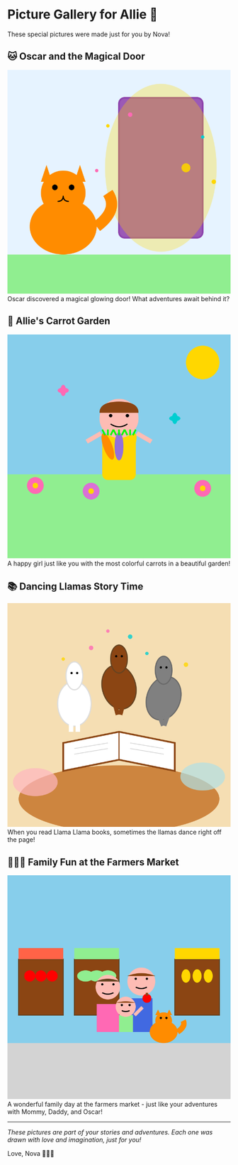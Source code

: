 # Picture Gallery for Allie 🎨

These special pictures were made just for you by Nova!

## 🐱 Oscar and the Magical Door
![Oscar and the Magical Door](oscar-cat-magical-door.svg)
Oscar discovered a magical glowing door! What adventures await behind it?

## 🥕 Allie's Carrot Garden
![Girl with Carrots in Garden](girl-with-carrots-garden.svg)
A happy girl just like you with the most colorful carrots in a beautiful garden!

## 📚 Dancing Llamas Story Time
![Dancing Llamas from Storybook](dancing-llamas-storybook.svg)
When you read Llama Llama books, sometimes the llamas dance right off the page!

## 👨‍👩‍👧 Family Fun at the Farmers Market
![Family at Farmers Market with Cat](family-farmers-market-cat.svg)
A wonderful family day at the farmers market - just like your adventures with Mommy, Daddy, and Oscar!

---

*These pictures are part of your stories and adventures. Each one was drawn with love and imagination, just for you!*

Love,
Nova 🤖🎨💕